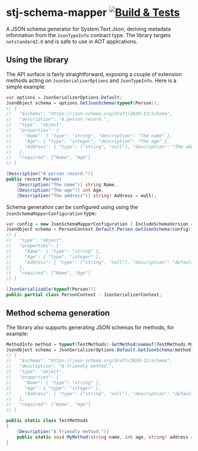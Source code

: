 # stj-schema-mapper [![Build & Tests](https://github.com/eiriktsarpalis/stj-schema-mapper/actions/workflows/build.yml/badge.svg)](https://github.com/eiriktsarpalis/stj-schema-mapper/actions/workflows/build.yml)

A JSON schema generator for System.Text.Json, deriving metadata information from the `JsonTypeInfo` contract type. The library targets `netstandard2.0` and is safe to use in AOT applications.

## Using the library

The API surface is fairly straightforward, exposing a couple of extension methods acting on `JsonSerializerOptions` and `JsonTypeInfo`. Here is a simple example:

```C#
var options = JsonSerializerOptions.Default;
JsonObject schema = options.GetJsonSchema(typeof(Person));
// { 
//   "$schema": "https://json-schema.org/draft/2020-12/schema",
//   "description": "A person record.",
//   "type": "object",
//   "properties": { 
//     "Name": { "type": "string", "description": "The name" },
//     "Age": { "type": "integer", "description": "The age" },
//     "Address": { "type": ["string", "null"], "description": "The address (default value: null)" }
//   },
//   "required": ["Name", "Age"]
// }

[Description("A person record.")]
public record Person(
    [Description("The name")] string Name, 
    [Description("The age")] int Age, 
    [Description("The address")] string? Address = null);
```

Schema generation can be configured using using the `JsonSchemaMapperConfiguration` type:

```C#
var config = new JsonSchemaMapperConfiguration { IncludeSchemaVersion = false, ResolveDescriptionAttributes = false };
JsonObject schema = PersonContext.Default.Person.GetJsonSchema(config);
// { 
//   "type": "object",
//   "properties": { 
//     "Name": { "type": "string" },
//     "Age": { "type": "integer" },
//     "Address": { "type": ["string", "null"], "description": "default value: null" }
//   },
//   "required": ["Name", "Age"]  
// }

[JsonSerializable(typeof(Person))]
public partial class PersonContext : JsonSerializerContext;
```

## Method schema generation

The library also supports generating JSON schemas for methods, for example:

```C#
MethodInfo method = typeof(TestMethods).GetMethod(nameof(TestMethods.MyMethod))!;
JsonObject schema = JsonSerializerOptions.Default.GetJsonSchema(method);
// { 
//   "$schema": "https://json-schema.org/draft/2020-12/schema",
//   "description": "A friendly method.",
//   "type": "object",
//   "properties": { 
//     "Name": { "type": "string" },
//     "Age": { "type": "integer" },
//     "Address": { "type": ["string", "null"], "description": "default value: null" }
//   },
//   "required": ["Name", "Age"]
// }

public static class TestMethods
{
    [Description("A friendly method.")]
    public static void MyMethod(string name, int age, string? address = null) { }
}
```

